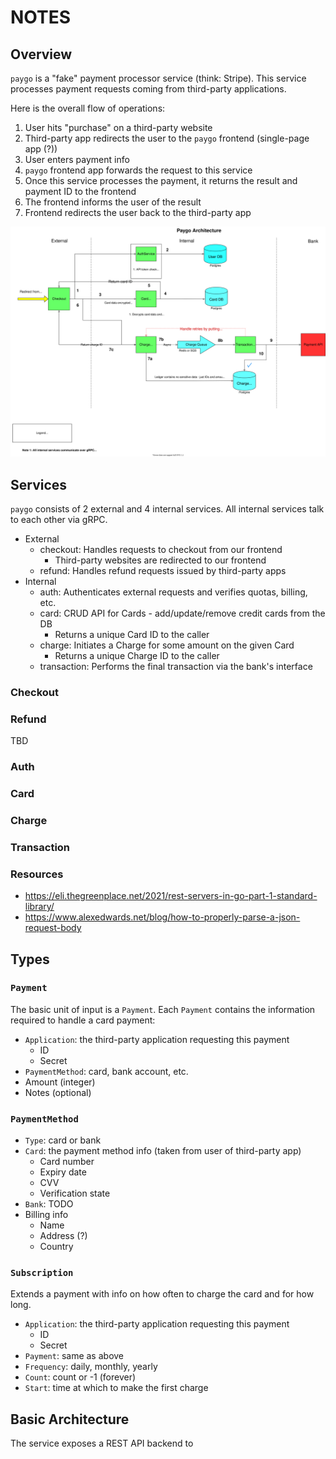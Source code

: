 # NOTES

## Overview

`paygo` is a "fake" payment processor service (think: Stripe). This service processes payment requests coming from third-party applications.

Here is the overall flow of operations:

1. User hits "purchase" on a third-party website
2. Third-party app redirects the user to the `paygo` frontend (single-page app (?))
3. User enters payment info
4. `paygo` frontend app forwards the request to this service
5. Once this service processes the payment, it returns the result and payment ID to the frontend
6. The frontend informs the user of the result
7. Frontend redirects the user back to the third-party app

![Paygo Architecture Diagram](paygo_architecture.svg)

## Services

`paygo` consists of 2 external and 4 internal services. All internal services talk to each other via gRPC.

* External
  * checkout: Handles requests to checkout from our frontend
    * Third-party websites are redirected to our frontend
  * refund: Handles refund requests issued by third-party apps
* Internal
  * auth: Authenticates external requests and verifies quotas, billing, etc.
  * card: CRUD API for Cards - add/update/remove credit cards from the DB
    * Returns a unique Card ID to the caller
  * charge: Initiates a Charge for some amount on the given Card
    * Returns a unique Charge ID to the caller
  * transaction: Performs the final transaction via the bank's interface

### Checkout

### Refund

TBD

### Auth


### Card

### Charge

### Transaction

### Resources

* https://eli.thegreenplace.net/2021/rest-servers-in-go-part-1-standard-library/
* https://www.alexedwards.net/blog/how-to-properly-parse-a-json-request-body

## Types

### `Payment`

The basic unit of input is a `Payment`. Each `Payment` contains the information required to handle a card payment:

* `Application`: the third-party application requesting this payment
  * ID
  * Secret
* `PaymentMethod`: card, bank account, etc.
* Amount (integer)
* Notes (optional)

### `PaymentMethod`

* `Type`: card or bank
* `Card`: the payment method info (taken from user of third-party app)
  * Card number
  * Expiry date
  * CVV
  * Verification state
* `Bank`: TODO
* Billing info
  * Name
  * Address (?)
  * Country

### `Subscription`

Extends a payment with info on how often to charge the card and for how long.

* `Application`: the third-party application requesting this payment
    * ID
    * Secret
* `Payment`: same as above
* `Frequency`: daily, monthly, yearly
* `Count`: count or -1 (forever)
* `Start`: time at which to make the first charge

## Basic Architecture

The service exposes a REST API backend to
